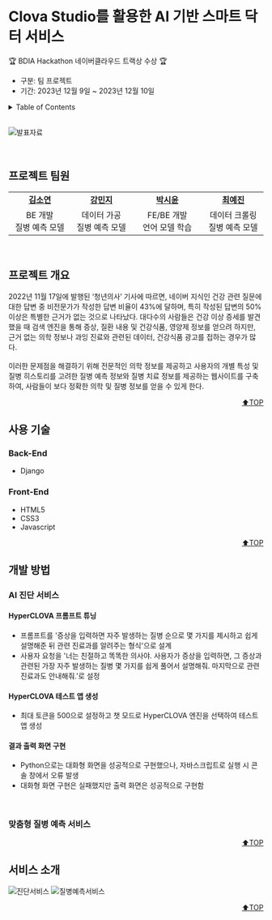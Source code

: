 <a name="top"></a>

# Clova Studio를 활용한 AI 기반 스마트 닥터 서비스
🏆 BDIA Hackathon 네이버클라우드 트랙상 수상 🏆
- 구분: 팀 프로젝트
- 기간: 2023년 12월 9일 ~ 2023년 12월 10일

<details>
  <summary>Table of Contents</summary>
  
  1. [프로젝트 팀원](#프로젝트-팀원)
  2. [프로젝트 개요](#프로젝트-개요)
  3. [사용 기술](#사용-기술)
  4. [개발 방법](#개발-방법)
      * [AI 진단 서비스](#ai-진단-서비스)
      * [맞춤형 질병 예측 서비스](#맞춤형-질병-예측-서비스)
  5. [서비스 소개](#서비스-소개)

</details>
<br>

![발표자료](https://github.com/user-attachments/assets/7791ff2c-c291-48a9-a8e5-5f16d2541783)

<br>

## 프로젝트 팀원

<table>
    <tr align="center">
        <td style="width:300px;"><a href="https://github.com/xx-Sommer-xx"><b>김소연</b></a></td>
        <td style="width:300px;"><a href="https://github.com/saeuggang10"><b>강민지</b></a></td>
        <td style="width:300px;"><a href="https://github.com/s53uni"><b>박시윤</b></a></td>
        <td style="width:300px;"><a href="https://github.com/Erin-53"><b>최예진</b></a></td>
    </tr>
    <tr align="center">
        <td>BE 개발<br>질병 예측 모델</td>
        <td>데이터 가공<br>질병 예측 모델</td>
        <td>FE/BE 개발<br>언어 모델 학습</td>
        <td>데이터 크롤링<br>질병 예측 모델</td>
    </tr>
</table>

<br>

## 프로젝트 개요
2022년 11월 17일에 발행된 ‘청년의사’ 기사에 따르면, 네이버 지식인 건강 관련 질문에 대한 답변 중 비전문가가 작성한 답변 비율이 43%에 달하며, 특히 작성된 답변의 50% 이상은 특별한 근거가 없는 것으로 나타났다. 
대다수의 사람들은 건강 이상 증세를 발견했을 때 검색 엔진을 통해 증상, 질환 내용 및 건강식품, 영양제 정보를 얻으려 하지만, 근거 없는 의학 정보나 과잉 진료와 관련된 데이터, 건강식품 광고를 접하는 경우가 많다.
<br><br>
이러한 문제점을 해결하기 위해 전문적인 의학 정보를 제공하고 사용자의 개별 특성 및 질병 히스토리를 고려한 질병 예측 정보와 질병 치료 정보를 제공하는 웹사이트를 구축하여, 
사람들이 보다 정확한 의학 및 질병 정보를 얻을 수 있게 한다.

<p align="right"><a href="#top">⬆️TOP</a></p>

## 사용 기술
### Back-End
* Django

### Front-End
* HTML5
* CSS3
* Javascript

<p align="right"><a href="#top">⬆️TOP</a></p>

## 개발 방법
### AI 진단 서비스
#### HyperCLOVA 프롬프트 튜닝
- 프롬프트를 '증상을 입력하면 자주 발생하는 질병 순으로 몇 가지를 제시하고 쉽게 설명해준 뒤 관련 진료과를 알려주는 형식'으로 설계
- 사용자 요청을 '너는 친절하고 똑똑한 의사야. 사용자가 증상을 입력하면, 그 증상과 관련된 가장 자주 발생하는 질병 몇 가지를 쉽게 풀어서 설명해줘. 마지막으로 관련 진료과도 안내해줘.'로 설정

#### HyperCLOVA 테스트 앱 생성
- 최대 토큰을 500으로 설정하고 챗 모드로 HyperCLOVA 엔진을 선택하여 테스트 앱 생성

#### 결과 출력 화면 구현
- Python으로는 대화형 화면을 성공적으로 구현했으나, 자바스크립트로 실행 시 콘솔 창에서 오류 발생
- 대화형 화면 구현은 실패했지만 출력 화면은 성공적으로 구현함

<br>

### 맞춤형 질병 예측 서비스



<p align="right"><a href="#top">⬆️TOP</a></p>


## 서비스 소개

![진단서비스](https://github.com/user-attachments/assets/7de3b3bb-3ebc-4b3c-85ea-d1a94df5d889)
![질병예측서비스](https://github.com/user-attachments/assets/0916f3be-e01e-43c4-bd4a-66eb6be29dac)

<p align="right"><a href="#top">⬆️TOP</a></p>







